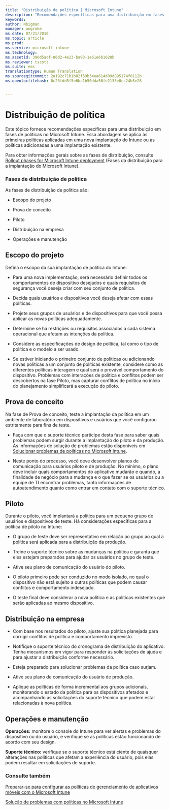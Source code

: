 ```yaml
---
title: "Distribuição de política | Microsoft Intune"
description: "Recomendações específicas para uma distribuição em fases de política no Microsoft Intune."
keywords: 
author: Nbigman
manager: angrobe
ms.date: 07/21/2016
ms.topic: article
ms.prod: 
ms.service: microsoft-intune
ms.technology: 
ms.assetid: 390d5adf-86d2-4e23-ba93-1e61e6b1028b
ms.reviewer: tscott
ms.suite: ems
translationtype: Human Translation
ms.sourcegitcommit: 2a192c71b1b82f59b34ea614d09d895174f8112b
ms.openlocfilehash: 0c23fdd5f5e6bc1b50dda56fe2135e8cc24b5e26


---
```


# Distribuição de política
Este tópico fornece recomendações específicas para uma distribuição em fases de políticas no Microsoft Intune. Essa abordagem se aplica às primeiras políticas aplicadas em uma nova implantação do Intune ou às políticas adicionadas a uma implantação existente.

Para obter informações gerais sobre as fases de distribuição, consulte [Rollout phases for Microsoft Intune deployment](rollout-phases-for-microsoft-intune-deployment.md) (Fases da distribuição para a implantação do Microsoft Intune).

### Fases de distribuição de política
As fases de distribuição de política são:

-   Escopo do projeto

-   Prova de conceito

-   Piloto

-   Distribuição na empresa

-   Operações e manutenção

## Escopo do projeto
Defina o escopo da sua implantação de política do Intune:

-   Para uma nova implementação, será necessário definir todos os comportamentos de dispositivo desejados e quais requisitos de segurança você deseja criar com seu conjunto de política.

-   Decida quais usuários e dispositivos você deseja afetar com essas políticas.

-   Projete seus grupos de usuários e de dispositivos para que você possa aplicar as novas políticas adequadamente.

-   Determine se há restrições ou requisitos associados a cada sistema operacional que afetam as intenções da política.

-   Considere as especificações de design de política, tal como o tipo de política e o modelo a ser usado.

-   Se estiver iniciando o primeiro conjunto de políticas ou adicionando novas políticas a um conjunto de políticas existente, considere como as diferentes políticas interagem e qual será o provável comportamento do dispositivo. Problemas com interações de política e conflitos podem ser descobertos na fase Piloto, mas capturar conflitos de política no início do planejamento simplificará a execução do piloto.

## Prova de conceito
Na fase de Prova de conceito, teste a implantação da política em um ambiente de laboratório em dispositivos e usuários que você configurou estritamente para fins de teste.

-   Faça com que o suporte técnico participe desta fase para saber quais problemas podem surgir durante a implantação do piloto e da produção. As informações de solução de problemas estão disponíveis em [Solucionar problemas de políticas no Microsoft Intune](/intune/troubleshoot/troubleshoot-policies-in-microsoft-intune).

-   Neste ponto do processo, você deve desenvolver planos de comunicação para usuários piloto e de produção. No mínimo, o plano deve incluir quais comportamentos do aplicativo mudarão e quando, a finalidade de negócio para a mudança e o que fazer se os usuários ou a equipe de TI encontrar problemas, tanto informações de autoatendimento quanto como entrar em contato com o suporte técnico.

## Piloto
Durante o piloto, você implantará a política para um pequeno grupo de usuários e dispositivos de teste. Há considerações específicas para a política de piloto no Intune:

-   O grupo de teste deve ser representativo em relação ao grupo ao qual a política será aplicada para a distribuição da produção.

-   Treine o suporte técnico sobre as mudanças na política e garanta que eles estejam preparados para ajudar os usuários no grupo de teste.

-   Ative seu plano de comunicação do usuário do piloto.

-   O piloto primeiro pode ser conduzido no modo isolado, no qual o dispositivo não está sujeito a outras políticas que podem causar conflitos e comportamento indesejado.

-   O teste final deve considerar a nova política e as políticas existentes que serão aplicadas ao mesmo dispositivo.

## Distribuição na empresa

-   Com base nos resultados do piloto, ajuste sua política planejada para corrigir conflitos de política e comportamento imprevisto.

-   Notifique o suporte técnico do cronograma de distribuição do aplicativo. Tenha mecanismos em vigor para responder às solicitações de ajuda e para ajustar a distribuição conforme necessário.

-   Esteja preparado para solucionar problemas da política caso surjam.

-   Ative seu plano de comunicação do usuário de produção.

-   Aplique as políticas de forma incremental aos grupos adicionais, monitorando o estado da política para os dispositivos afetados e acompanhando as solicitações do suporte técnico que podem estar relacionadas à nova política.

## Operações e manutenção
**Operações:** monitore o console do Intune para ver alertas e problemas do dispositivo ou do usuário, e verifique se as políticas estão funcionando de acordo com seu design.

**Suporte técnico:** verifique se o suporte técnico está ciente de quaisquer alterações nas políticas que afetam a experiência do usuário, pois elas podem resultar em solicitações de suporte.


### Consulte também
[Preparar-se para configurar as políticas de gerenciamento de aplicativos móveis com o Microsoft Intune](/intune/deploy-use/get-ready-to-configure-mobile-app-management-policies-with-microsoft-intune)

[Solução de problemas com políticas no Microsoft Intune](/intune/troubleshoot/troubleshoot-policies-in-microsoft-intune)



<!--HONumber=Jul16_HO4-->


